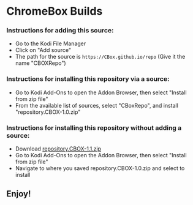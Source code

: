 # ChromeBox Builds


### Instructions for adding this source:

<ul>
    <li>Go to the Kodi File Manager</li>
    <li>Click on "Add source"</li>
    <li>The path for the source is <code>https://CBox.github.io/repo</code> (Give it the name "CBOXRepo")</li>
</ul>  



### Instructions for installing this repository via a source:

<ul>
    <li>Go to Kodi Add-Ons to open the Addon Browser, then select "Install from zip file"</li>
    <li>From the available list of sources, select "CBoxRepo", and install "repository.CBOX-1.0.zip"</li>
</ul>



### Instructions for installing this repository without adding a source:

<ul>
    <li>Download <a href="repository.CBOX-1.1.zip?file=path/<?=$row['repositoy.CBOX-1.1.zip']?>">repository.CBOX-1.1.zip</a></li>
    <li>Go to Kodi Add-Ons to open the Addon Browser, then select "Install from zip file"</li>
    <li>Navigate to where you saved repository.CBOX-1.0.zip and select to install</li>
</ul>


## Enjoy!
